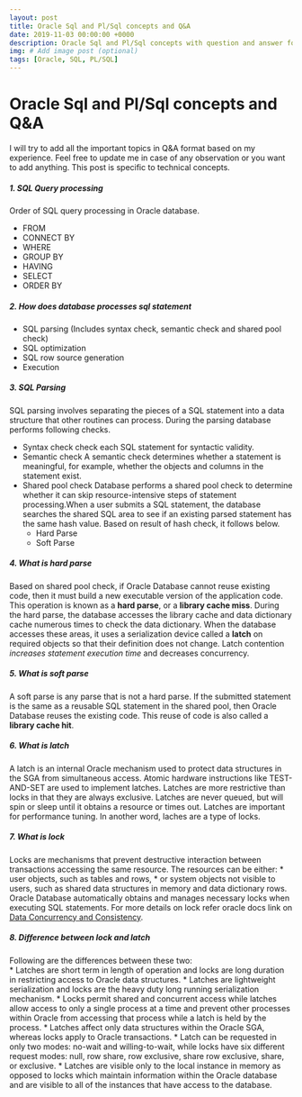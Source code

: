 ```yaml
---
layout: post
title: Oracle Sql and Pl/Sql concepts and Q&A
date: 2019-11-03 00:00:00 +0000
description: Oracle Sql and Pl/Sql concepts with question and answer for interview preperation
img: # Add image post (optional)
tags: [Oracle, SQL, PL/SQL]
---
```

# Oracle Sql and Pl/Sql concepts and Q&A
I will try to add all the important topics in Q&A format based on my experience. Feel free to update me in case of any observation or you want to add anything. This post is specific to technical concepts.

##### 1. SQL Query processing    
Order of SQL query processing in Oracle database.  
  * FROM 
  * CONNECT BY 
  * WHERE 
  * GROUP BY 
  * HAVING 
  * SELECT 
  * ORDER BY
  
##### 2. How does database processes sql statement
  * SQL parsing (Includes syntax check, semantic check and shared pool check)
  * SQL optimization
  * SQL row source generation
  * Execution

##### 3. SQL Parsing
SQL parsing involves separating the pieces of a SQL statement into a data structure that other routines can process. During the parsing database performs following checks.  
  * Syntax check
    check each SQL statement for syntactic validity.    
  * Semantic check
    A semantic check determines whether a statement is meaningful, for example, whether the objects and columns in the statement exist.
  * Shared pool check
    Database performs a shared pool check to determine whether it can skip resource-intensive steps of statement processing.When a user submits a SQL statement, the database searches the shared SQL area to see if an existing parsed statement has the same hash value. Based on result of hash check, it follows below.
    * Hard Parse
    * Soft Parse

##### 4. What is hard parse
Based on shared pool check, if Oracle Database cannot reuse existing code, then it must build a new executable version of the application code. This operation is known as a **hard parse**, or a **library cache miss**. During the hard parse, the database accesses the library cache and data dictionary cache numerous times to check the data dictionary. When the database accesses these areas, it uses a serialization device called a **latch** on required objects so that their definition does not change. Latch contention *increases statement execution time* and decreases concurrency.  

##### 5. What is soft parse
A soft parse is any parse that is not a hard parse. If the submitted statement is the same as a reusable SQL statement in the shared pool, then Oracle Database reuses the existing code. This reuse of code is also called a **library cache hit**.  

##### 6. What is latch
A latch is an internal Oracle mechanism used to protect data structures in the SGA from simultaneous access. Atomic hardware instructions like TEST-AND-SET are used to implement latches. Latches are more restrictive than locks in that they are always exclusive. Latches are never queued, but will spin or sleep until it obtains a resource or times out. Latches are important for performance tuning.
In another word, laches are a type of locks.

##### 7. What is lock
Locks are mechanisms that prevent destructive interaction between transactions accessing the same resource. The resources can be either:
    * user objects, such as tables and rows,
    * or system objects not visible to users, such as shared data structures in memory and data dictionary rows.
Oracle Database automatically obtains and manages necessary locks when executing SQL statements. For more details on lock refer oracle docs link on [Data Concurrency and Consistency](https://docs.oracle.com/database/121/CNCPT/consist.htm).

##### 8. Difference between lock and latch
Following are the differences between these two:  
    * Latches are short term in length of operation and locks are long duration in restricting access to Oracle data structures.
    * Latches are lightweight serialization and locks are the heavy duty long running serialization mechanism.
    * Locks permit shared and concurrent access while latches allow access to only a single process at a time and prevent other processes within Oracle from accessing that process while a latch is held by the process.
    * Latches affect only data structures within the Oracle SGA, whereas locks apply to Oracle transactions.
    * Latch can be requested in only two modes: no-wait and willing-to-wait, while locks have six different request modes: null, row share, row exclusive, share row exclusive, share, or exclusive.
    * Latches are visible only to the local instance in memory as opposed to locks which maintain information within the Oracle database and are visible to all of the instances that have access to the database.
   

